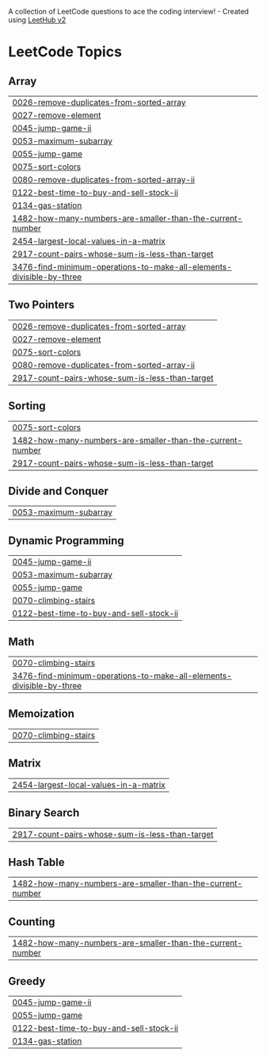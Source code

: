 A collection of LeetCode questions to ace the coding interview! - Created using [LeetHub v2](https://github.com/arunbhardwaj/LeetHub-2.0)
<!---LeetCode Topics Start-->
# LeetCode Topics
## Array
|  |
| ------- |
| [0026-remove-duplicates-from-sorted-array](https://github.com/YASWANTHBHERI/LeetCodeProblems/tree/master/0026-remove-duplicates-from-sorted-array) |
| [0027-remove-element](https://github.com/YASWANTHBHERI/LeetCodeProblems/tree/master/0027-remove-element) |
| [0045-jump-game-ii](https://github.com/YASWANTHBHERI/LeetCodeProblems/tree/master/0045-jump-game-ii) |
| [0053-maximum-subarray](https://github.com/YASWANTHBHERI/LeetCodeProblems/tree/master/0053-maximum-subarray) |
| [0055-jump-game](https://github.com/YASWANTHBHERI/LeetCodeProblems/tree/master/0055-jump-game) |
| [0075-sort-colors](https://github.com/YASWANTHBHERI/LeetCodeProblems/tree/master/0075-sort-colors) |
| [0080-remove-duplicates-from-sorted-array-ii](https://github.com/YASWANTHBHERI/LeetCodeProblems/tree/master/0080-remove-duplicates-from-sorted-array-ii) |
| [0122-best-time-to-buy-and-sell-stock-ii](https://github.com/YASWANTHBHERI/LeetCodeProblems/tree/master/0122-best-time-to-buy-and-sell-stock-ii) |
| [0134-gas-station](https://github.com/YASWANTHBHERI/LeetCodeProblems/tree/master/0134-gas-station) |
| [1482-how-many-numbers-are-smaller-than-the-current-number](https://github.com/YASWANTHBHERI/LeetCodeProblems/tree/master/1482-how-many-numbers-are-smaller-than-the-current-number) |
| [2454-largest-local-values-in-a-matrix](https://github.com/YASWANTHBHERI/LeetCodeProblems/tree/master/2454-largest-local-values-in-a-matrix) |
| [2917-count-pairs-whose-sum-is-less-than-target](https://github.com/YASWANTHBHERI/LeetCodeProblems/tree/master/2917-count-pairs-whose-sum-is-less-than-target) |
| [3476-find-minimum-operations-to-make-all-elements-divisible-by-three](https://github.com/YASWANTHBHERI/LeetCodeProblems/tree/master/3476-find-minimum-operations-to-make-all-elements-divisible-by-three) |
## Two Pointers
|  |
| ------- |
| [0026-remove-duplicates-from-sorted-array](https://github.com/YASWANTHBHERI/LeetCodeProblems/tree/master/0026-remove-duplicates-from-sorted-array) |
| [0027-remove-element](https://github.com/YASWANTHBHERI/LeetCodeProblems/tree/master/0027-remove-element) |
| [0075-sort-colors](https://github.com/YASWANTHBHERI/LeetCodeProblems/tree/master/0075-sort-colors) |
| [0080-remove-duplicates-from-sorted-array-ii](https://github.com/YASWANTHBHERI/LeetCodeProblems/tree/master/0080-remove-duplicates-from-sorted-array-ii) |
| [2917-count-pairs-whose-sum-is-less-than-target](https://github.com/YASWANTHBHERI/LeetCodeProblems/tree/master/2917-count-pairs-whose-sum-is-less-than-target) |
## Sorting
|  |
| ------- |
| [0075-sort-colors](https://github.com/YASWANTHBHERI/LeetCodeProblems/tree/master/0075-sort-colors) |
| [1482-how-many-numbers-are-smaller-than-the-current-number](https://github.com/YASWANTHBHERI/LeetCodeProblems/tree/master/1482-how-many-numbers-are-smaller-than-the-current-number) |
| [2917-count-pairs-whose-sum-is-less-than-target](https://github.com/YASWANTHBHERI/LeetCodeProblems/tree/master/2917-count-pairs-whose-sum-is-less-than-target) |
## Divide and Conquer
|  |
| ------- |
| [0053-maximum-subarray](https://github.com/YASWANTHBHERI/LeetCodeProblems/tree/master/0053-maximum-subarray) |
## Dynamic Programming
|  |
| ------- |
| [0045-jump-game-ii](https://github.com/YASWANTHBHERI/LeetCodeProblems/tree/master/0045-jump-game-ii) |
| [0053-maximum-subarray](https://github.com/YASWANTHBHERI/LeetCodeProblems/tree/master/0053-maximum-subarray) |
| [0055-jump-game](https://github.com/YASWANTHBHERI/LeetCodeProblems/tree/master/0055-jump-game) |
| [0070-climbing-stairs](https://github.com/YASWANTHBHERI/LeetCodeProblems/tree/master/0070-climbing-stairs) |
| [0122-best-time-to-buy-and-sell-stock-ii](https://github.com/YASWANTHBHERI/LeetCodeProblems/tree/master/0122-best-time-to-buy-and-sell-stock-ii) |
## Math
|  |
| ------- |
| [0070-climbing-stairs](https://github.com/YASWANTHBHERI/LeetCodeProblems/tree/master/0070-climbing-stairs) |
| [3476-find-minimum-operations-to-make-all-elements-divisible-by-three](https://github.com/YASWANTHBHERI/LeetCodeProblems/tree/master/3476-find-minimum-operations-to-make-all-elements-divisible-by-three) |
## Memoization
|  |
| ------- |
| [0070-climbing-stairs](https://github.com/YASWANTHBHERI/LeetCodeProblems/tree/master/0070-climbing-stairs) |
## Matrix
|  |
| ------- |
| [2454-largest-local-values-in-a-matrix](https://github.com/YASWANTHBHERI/LeetCodeProblems/tree/master/2454-largest-local-values-in-a-matrix) |
## Binary Search
|  |
| ------- |
| [2917-count-pairs-whose-sum-is-less-than-target](https://github.com/YASWANTHBHERI/LeetCodeProblems/tree/master/2917-count-pairs-whose-sum-is-less-than-target) |
## Hash Table
|  |
| ------- |
| [1482-how-many-numbers-are-smaller-than-the-current-number](https://github.com/YASWANTHBHERI/LeetCodeProblems/tree/master/1482-how-many-numbers-are-smaller-than-the-current-number) |
## Counting
|  |
| ------- |
| [1482-how-many-numbers-are-smaller-than-the-current-number](https://github.com/YASWANTHBHERI/LeetCodeProblems/tree/master/1482-how-many-numbers-are-smaller-than-the-current-number) |
## Greedy
|  |
| ------- |
| [0045-jump-game-ii](https://github.com/YASWANTHBHERI/LeetCodeProblems/tree/master/0045-jump-game-ii) |
| [0055-jump-game](https://github.com/YASWANTHBHERI/LeetCodeProblems/tree/master/0055-jump-game) |
| [0122-best-time-to-buy-and-sell-stock-ii](https://github.com/YASWANTHBHERI/LeetCodeProblems/tree/master/0122-best-time-to-buy-and-sell-stock-ii) |
| [0134-gas-station](https://github.com/YASWANTHBHERI/LeetCodeProblems/tree/master/0134-gas-station) |
<!---LeetCode Topics End-->